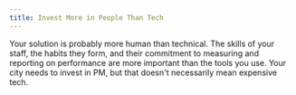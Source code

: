 ```yaml
---
title: Invest More in People Than Tech
---
```

Your solution is probably more human than technical. The skills of your staff, the habits they form, and their commitment to
measuring and reporting on performance are more important than the tools you use. Your city needs to invest in PM, but that
doesn't necessarily mean expensive tech.
